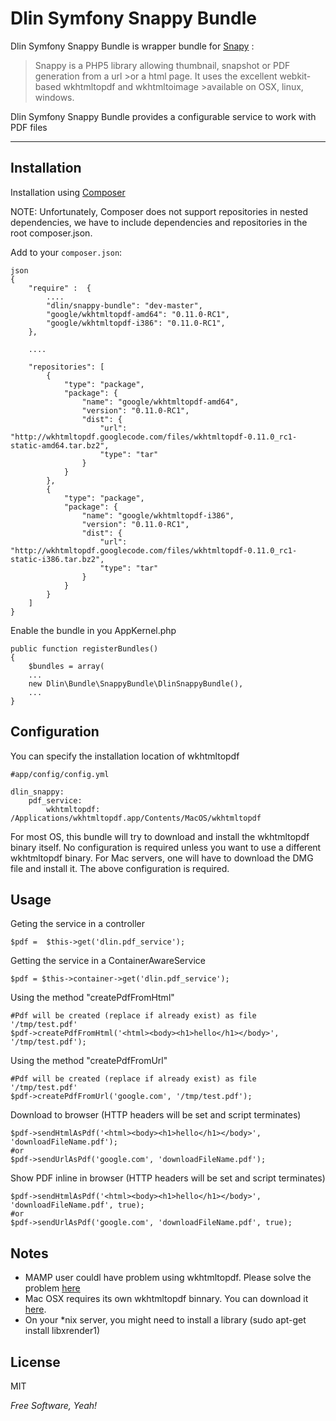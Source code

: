 Dlin Symfony Snappy Bundle
=========

Dlin Symfony Snappy Bundle is wrapper bundle for  [Snapy](https://github.com/KnpLabs/snappy) :

>Snappy is a PHP5 library allowing thumbnail, snapshot or PDF generation from a url >or a html page. It uses the excellent webkit-based wkhtmltopdf and wkhtmltoimage >available on OSX, linux, windows.


Dlin Symfony Snappy Bundle provides a configurable service to work with PDF files


 

***
Installation
--------------


Installation using [Composer](http://getcomposer.org/)

NOTE: Unfortunately, Composer does not support repositories in nested dependencies, we have to include dependencies and repositories in the root composer.json.

Add to your `composer.json`:


    json
    {
        "require" :  {
            ....
            "dlin/snappy-bundle": "dev-master",
            "google/wkhtmltopdf-amd64": "0.11.0-RC1",
            "google/wkhtmltopdf-i386": "0.11.0-RC1",
        },

        ....

        "repositories": [
            {
                "type": "package",
                "package": {
                    "name": "google/wkhtmltopdf-amd64",
                    "version": "0.11.0-RC1",
                    "dist": {
                        "url": "http://wkhtmltopdf.googlecode.com/files/wkhtmltopdf-0.11.0_rc1-static-amd64.tar.bz2",
                        "type": "tar"
                    }
                }
            },
            {
                "type": "package",
                "package": {
                    "name": "google/wkhtmltopdf-i386",
                    "version": "0.11.0-RC1",
                    "dist": {
                        "url": "http://wkhtmltopdf.googlecode.com/files/wkhtmltopdf-0.11.0_rc1-static-i386.tar.bz2",
                        "type": "tar"
                    }
                }
            }
        ]
    }


Enable the bundle in you AppKernel.php


    public function registerBundles()
    {
        $bundles = array(
        ...
        new Dlin\Bundle\SnappyBundle\DlinSnappyBundle(),
        ...
    }


Configuration
--------------

You can specify the installation location of wkhtmltopdf

    #app/config/config.yml

    dlin_snappy:
        pdf_service:
            wkhtmltopdf: /Applications/wkhtmltopdf.app/Contents/MacOS/wkhtmltopdf


For most OS, this bundle will try to download and install the wkhtmltopdf binary itself. No configuration is required unless you want to use a different wkhtmltopdf binary. For Mac servers, one will have to download the DMG file and install it. The above configuration is required.


Usage
--------------

Geting the service in a controller

    $pdf =  $this->get('dlin.pdf_service');

Getting the service in a ContainerAwareService

    $pdf = $this->container->get('dlin.pdf_service');

Using the method "createPdfFromHtml"

    #Pdf will be created (replace if already exist) as file '/tmp/test.pdf'
    $pdf->createPdfFromHtml('<html><body><h1>hello</h1></body>', '/tmp/test.pdf');


Using the method "createPdfFromUrl"

    #Pdf will be created (replace if already exist) as file '/tmp/test.pdf'
    $pdf->createPdfFromUrl('google.com', '/tmp/test.pdf');


Download to browser (HTTP headers will be set and script terminates)

    $pdf->sendHtmlAsPdf('<html><body><h1>hello</h1></body>', 'downloadFileName.pdf');
    #or
    $pdf->sendUrlAsPdf('google.com', 'downloadFileName.pdf');


Show PDF inline in browser (HTTP headers will be set and script terminates)

    $pdf->sendHtmlAsPdf('<html><body><h1>hello</h1></body>', 'downloadFileName.pdf', true);
    #or
    $pdf->sendUrlAsPdf('google.com', 'downloadFileName.pdf', true);


Notes
--------------
* MAMP user couldl have problem using wkhtmltopdf. Please solve the problem [here](http://oneqonea.blogspot.in/2012/04/why-does-wkhtmltopdf-work-via-terminal.html)
* Mac OSX requires its own wkhtmltopdf binnary. You can download it [here](https://code.google.com/p/wkhtmltopdf/downloads/list).
* On your *nix server, you might need to install a library (sudo apt-get install libxrender1)




License
-

MIT

*Free Software, Yeah!*


